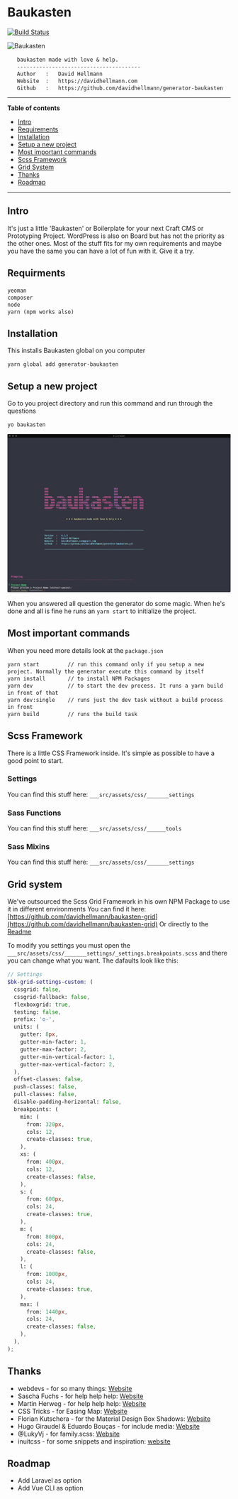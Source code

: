 # Baukasten

[![Build Status](https://travis-ci.org/davidhellmann/generator-baukasten.svg?branch=master)](https://travis-ci.org/davidhellmann/generator-baukasten)

<img alt="Baukasten" src="https://raw.githubusercontent.com/davidhellmann/generator-baukasten/master/baukasten.png" width="300">

```
   baukasten made with love & help.
   ---------------------------------------
   Author   :   David Hellmann
   Website  :   https://davidhellmann.com
   Github   :   https://github.com/davidhellmann/generator-baukasten
```

---

**Table of contents**

- [Intro](#intro)
- [Requirements](#requirements)
- [Installation](#installation)
- [Setup a new project](#setup-a-new-project)
- [Most important commands](#most-important-commands)
- [Scss Framework](#scss-framework)
- [Grid System](#grid-system)
- [Thanks](#thanks)
- [Roadmap](#roadmap)

---

## Intro

It's just a little 'Baukasten' or Boilerplate for your next Craft CMS or Prototyping Project. WordPress is also on Board
but has not the priority as the other ones. Most of the stuff fits for my own requirements and maybe you have the same
you can have a lot of fun with it. Give it a try.

## Requirments

```
yeoman
composer
node
yarn (npm works also)
```

## Installation

This installs Baukasten global on you computer

```
yarn global add generator-baukasten
```

## Setup a new project

Go to you project directory and run this command and run through the questions

```
yo baukasten
```

![Screenshot](_screenshots/baukasten-01.png)

When you answered all question the generator do some magic.
When he's done and all is fine he runs an `yarn start` to initialize the project.

## Most important commands

When you need more details look at the `package.json`

```
yarn start         // run this command only if you setup a new project. Normally the generator execute this command by itself
yarn install       // to install NPM Packages
yarn dev           // to start the dev process. It runs a yarn build in front of that
yarn dev:single    // runs just the dev task without a build process in front
yarn build         // runs the build task
```

## Scss Framework

There is a little CSS Framework inside. It's simple as possible to have a good point to start.

### Settings

You can find this stuff here: `___src/assets/css/_______settings`

### Sass Functions

You can find this stuff here: `___src/assets/css/______tools`

### Sass Mixins

You can find this stuff here: `___src/assets/css/_______settings`

## Grid system

We've outsourced the Scss Grid Framework in his own NPM Package to use it in different environments
You can find it here: [https://github.com/davidhellmann/baukasten-grid](https://github.com/davidhellmann/baukasten-grid)
Or directly to the [Readme](https://github.com/davidhellmann/baukasten-grid/blob/master/readme.md)

To modify you settings you must open the `___src/assets/css/_______settings/_settings.breakpoints.scss` and there you can
change what you want. The dafaults look like this:

```scss
// Settings
$bk-grid-settings-custom: (
  cssgrid: false,
  cssgrid-fallback: false,
  flexboxgrid: true,
  testing: false,
  prefix: 'o-',
  units: (
    gutter: 8px,
    gutter-min-factor: 1,
    gutter-max-factor: 2,
    gutter-min-vertical-factor: 1,
    gutter-max-vertical-factor: 2,
  ),
  offset-classes: false,
  push-classes: false,
  pull-classes: false,
  disable-padding-horizontal: false,
  breakpoints: (
    min: (
      from: 320px,
      cols: 12,
      create-classes: true,
    ),
    xs: (
      from: 400px,
      cols: 12,
      create-classes: false,
    ),
    s: (
      from: 600px,
      cols: 24,
      create-classes: true,
    ),
    m: (
      from: 800px,
      cols: 24,
      create-classes: false,
    ),
    l: (
      from: 1000px,
      cols: 24,
      create-classes: true,
    ),
    max: (
      from: 1440px,
      cols: 24,
      create-classes: false,
    ),
  ),
);
```

## Thanks

- webdevs - for so many things: [Website](http://webdevs.xyz)
- Sascha Fuchs - for help help help: [Website](https://github.com/gisu)
- Martin Herweg - for help help help: [Website](https://github.com/martinherweg)
- CSS Tricks - for Easing Map: [Website](https://css-tricks.com/snippets/sass/easing-map-get-function/)
- Florian Kutschera - for the Material Design Box Shadows: [Website](https://medium.com/@Florian/freebie-google-material-design-shadow-helper-2a0501295a2d#.f1fz5ac2o)
- Hugo Giraudel & Eduardo Bouças - for include media: [Website](http://include-media.com/)
- @LukyVj - for family.scss: [Website](http://lukyvj.github.io/family.scss/)
- inuitcss - for some snippets and inspiration: [website](https://github.com/inuitcss/inuitcss)

## Roadmap

- Add Laravel as option
- Add Vue CLI as option
